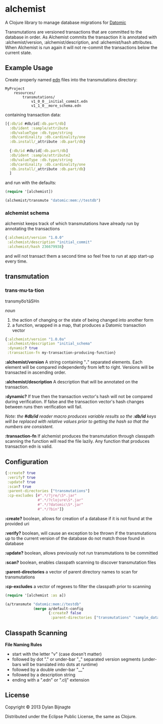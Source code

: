 alchemist
=========
A Clojure library to manage database migrations for [Datomic](http://www.datomic.com/)

Transmutations are versioned transactions that are committed to the database in order. As Alchemist commits the transaction it is annotated with :alchemist/version, :alchemist/description, and :alchemist/hash attributes.
When Alchemist is run again it will not re-commit the transactions below the current state. 

Example Usage
-------------

Create properly named [edn](https://github.com/edn-format/edn) files into the transmutations directory:
```
MyProject
	resources/
		transmutations/
			v1_0_0__initial_commit.edn
			v1_1_0__more_schema.edn
```
containing transaction data:
```clojure
[{:db/id #db/id[:db.part/db]
  :db/ident :sample/attribute
  :db/valueType :db.type/string
  :db/cardinality :db.cardinality/one
  :db.install/_attribute :db.part/db}
  
  {:db/id #db/id[:db.part/db]
  :db/ident :sample/attribute2
  :db/valueType :db.type/string
  :db/cardinality :db.cardinality/one
  :db.install/_attribute :db.part/db}
  ]
```

and run with the defaults:
```clojure
(require '[alchemist])

(alchemist/transmute "datomic:mem://testdb")
```
### alchemist schema ###
alchemist keeps track of which transmutations have already run by annotating the transactions
```clojure
{:alchemist/version "1.0.0"
 :alchemist/description "initial_commit"
 :alchemist/hash 236679938}
```

and will not transact them a second time so feel free to run at app start-up every time.

transmutation
--------------
### trans·mu·ta·tion ###
transmyo͞oˈtāSHn

*noun*

1. the action of changing or the state of being changed into another form
2. a function, wrapped in a map, that produces a Datomic transaction vector

```clojure
{:alchemist/version "1.0.0a"
 :alchemist/description "initial_schema"
 :dynamic? true
 :transaction-fn my-transaction-producing-function}
```
__:alchemist/version__
A string containing "**.**" separated elements. Each element will be compared independently from left to right. Versions will be transacted in ascending order.

__:alchemist/description__
A description that will be annotated on the transaction.

__:dynamic?__
If true then the transaction vector's hash will not be compared during verification.
If false and the transaction vector's hash changes between runs then verification will fail.

*Note: the __#db/id__ reader macro produces variable results so the __:db/id__ keys will be replaced with relative values prior to getting the hash so that the numbers are consistent.*

__:transaction-fn__
If alchemist produces the transmutation through classpath scanning the function will read the file lazily. Any function that produces transaction edn is valid.


Configuration
-------
```clojure
{:create? true
 :verify? true
 :update? true
 :scan? true
 :parent-directories ["transmutations"]
 :cp-excludes [#".*/?jre/\S*.jar"
               #".*/?clojure\S*.jar"
               #".*/?datomic\S*.jar"
               #".*/?bin"]}
```
__:create?__
boolean, allows for creation of a database if it is not found at the provided uri

__:verify?__
boolean, will cause an exception to be thrown if the transmutations up to the current version of the database do not match those found in database

__:update?__
boolean, allows previously not run transmutations to be committed

__:scan?__
boolean, enables classpath scanning to discover transmutation files

__:parent-directories__
a vector of parent directory names to scan for transmutations

__:cp-excludes__
a vector of regexes to filter the classpath prior to scanning

```clojure
(require '[alchemist :as a])

(a/transmute "datomic:mem://testdb"
             (merge a/default-config 
                    {:create? false
                     :parent-directories ["transmutations" "sample_data"]}))
```

Classpath Scanning
-----------------
__File Naming Rules__
* start with the letter "v" (case doesn't matter)
* followed by dot "." or under-bar "_" separated version segments (under-bars will be translated into dots at runtime)
* followed by a double under-bar "__"
* followed by a description string
* ending with a ".edn" or ".clj" extension 

License
-------
Copyright © 2013 Dylan Bijnagte

Distributed under the Eclipse Public License, the same as Clojure.